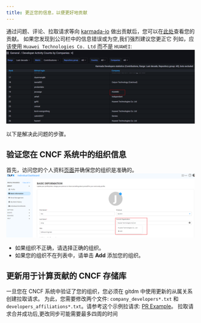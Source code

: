 ```yaml
---
title: 更正您的信息，以便更好地贡献
---
```


通过问题、评论、拉取请求等向 [karmada-io](https://github.com/karmada-io) 做出贡献后，您可以在[此处](https://karmada.devstats.cncf.io/d/66/developer-activity-counts-by-companies)查看您的贡献。
如果您发现到公司栏中的信息错误或为空,我们强烈建议您更正它
列如，应该使用 `Huawei Technologies Co. Ltd` 而不是 `HUAWEI`:
![Wrong Information](../resources/contributor/contributions_list.png)

以下是解决此问题的步骤。

## 验证您在 CNCF 系统中的组织信息
首先，访问您的个人资料[页面](https://openprofile.dev/edit/profile)并确保您的组织是准确的。
![organization-check](../resources/contributor/organization_check.png)
* 如果组织不正确，请选择正确的组织。
* 如果您的组织不在列表中，请单击 **Add** 添加您的组织。

## 更新用于计算贡献的 CNCF 存储库
一旦您在 CNCF 系统中验证了您的组织，您必须在 gitdm 中使用更新的从属关系创建拉取请求。
为此，您需要修改两个文件: `company_developers*.txt` 和 `developers_affiliations*.txt`。请参考这个示例拉请求: [PR Example](https://github.com/cncf/gitdm/pull/183)。
拉取请求合并成功后,更改同步可能需要最多四周的时间